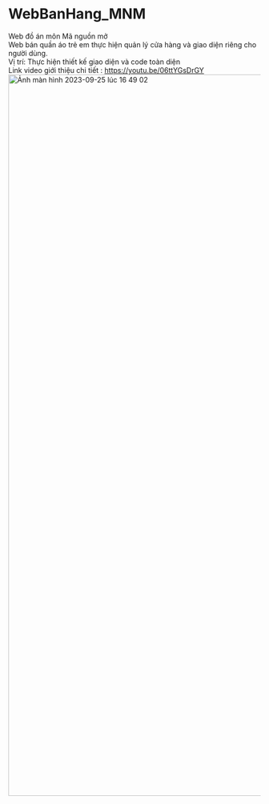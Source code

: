 # WebBanHang_MNM
Web đồ án môn Mã nguồn mở
</br>
Web bán quần áo trẻ em thực hiện quản lý cửa hàng và giao diện riêng cho người dùng.
</br>Vị trí: Thực hiện thiết kế giao diện và code toàn diện
</br>Link video giới thiệu chi tiết : https://youtu.be/06ttYGsDrGY
<img width="1440" alt="Ảnh màn hình 2023-09-25 lúc 16 49 02" src="https://github.com/KTHanie/WebBanHang_MNM/assets/107312414/c0d5534a-6c75-4d7b-9317-3376caefd16e">
